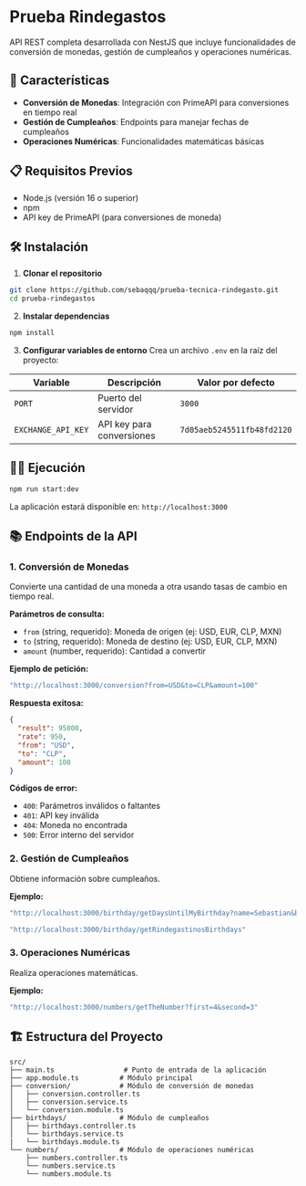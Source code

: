 # Prueba Rindegastos

API REST completa desarrollada con NestJS que incluye funcionalidades de conversión de monedas, gestión de cumpleaños y operaciones numéricas.

## 🚀 Características

- **Conversión de Monedas**: Integración con PrimeAPI para conversiones en tiempo real
- **Gestión de Cumpleaños**: Endpoints para manejar fechas de cumpleaños
- **Operaciones Numéricas**: Funcionalidades matemáticas básicas

## 📋 Requisitos Previos

- Node.js (versión 16 o superior)
- npm
- API key de PrimeAPI (para conversiones de moneda)

## 🛠️ Instalación

1. **Clonar el repositorio**

```bash
git clone https://github.com/sebaqqq/prueba-tecnica-rindegasto.git
cd prueba-rindegastos
```

2. **Instalar dependencias**

```bash
npm install
```

3. **Configurar variables de entorno**
   Crea un archivo `.env` en la raíz del proyecto:

| Variable           | Descripción               | Valor por defecto          |
| ------------------ | ------------------------- | -------------------------- |
| `PORT`             | Puerto del servidor       | `3000`                     |
| `EXCHANGE_API_KEY` | API key para conversiones | `7d05aeb5245511fb48fd2120` |

## 🏃‍♂️ Ejecución

```bash
npm run start:dev
```

La aplicación estará disponible en: `http://localhost:3000`

## 📚 Endpoints de la API

### 1. Conversión de Monedas

Convierte una cantidad de una moneda a otra usando tasas de cambio en tiempo real.

**Parámetros de consulta:**

- `from` (string, requerido): Moneda de origen (ej: USD, EUR, CLP, MXN)
- `to` (string, requerido): Moneda de destino (ej: USD, EUR, CLP, MXN)
- `amount` (number, requerido): Cantidad a convertir

**Ejemplo de petición:**

```bash
"http://localhost:3000/conversion?from=USD&to=CLP&amount=100"
```

**Respuesta exitosa:**

```json
{
  "result": 95000,
  "rate": 950,
  "from": "USD",
  "to": "CLP",
  "amount": 100
}
```

**Códigos de error:**

- `400`: Parámetros inválidos o faltantes
- `401`: API key inválida
- `404`: Moneda no encontrada
- `500`: Error interno del servidor

### 2. Gestión de Cumpleaños

Obtiene información sobre cumpleaños.

**Ejemplo:**

```bash
"http://localhost:3000/birthday/getDaysUntilMyBirthday?name=Sebastian&birthdate=2002-07-22"
```

```bash
"http://localhost:3000/birthday/getRindegastinosBirthdays"
```

### 3. Operaciones Numéricas

Realiza operaciones matemáticas.

**Ejemplo:**

```bash
"http://localhost:3000/numbers/getTheNumber?first=4&second=3"
```

## 🏗️ Estructura del Proyecto

```
src/
├── main.ts                 # Punto de entrada de la aplicación
├── app.module.ts          # Módulo principal
├── conversion/            # Módulo de conversión de monedas
│   ├── conversion.controller.ts
│   ├── conversion.service.ts
│   └── conversion.module.ts
├── birthdays/             # Módulo de cumpleaños
│   ├── birthdays.controller.ts
│   └── birthdays.service.ts
|   └── birthdays.module.ts
└── numbers/               # Módulo de operaciones numéricas
    ├── numbers.controller.ts
    └── numbers.service.ts
    └── numbers.module.ts
```
